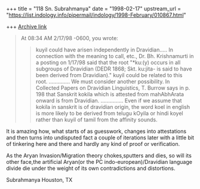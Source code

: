 +++
title = "118 Sn. Subrahmanya"
date = "1998-02-17"
upstream_url = "https://list.indology.info/pipermail/indology/1998-February/010867.html"

+++
[Archive link](https://list.indology.info/pipermail/indology/1998-February/010867.html)

>At 08:34 AM 2/17/98 -0600, you wrote:
>>kuyil could have arisen independently in Dravidian.....
>>In connection with the meaning to call, etc.,
>>Dr. Bh. Krishnamurti in a posting on 1/17/98 said that
>>the root "*ku:(y) occurs in all subgroups of Dravidian
>>(DEDR 1868; Skt. ku:jita- is said to have been derived from Dravidian)."
>>kuyil could be related to this root.
>>..............
>>We must consider another possibility.
>>In Collected Papers on Dravidian Linguistics, T. Burrow
>>says in p. 198 that Sanskrit kokila which is attested
>>from mahAbhArata onward is from Dravidian.
>>...............
>Even if we assume that kokila in sanskrit is of dravidian origin,
>the word koel in english is more likely  to be derived from telugu
>kOyila or hindi koyel rather than kuyil of tamil from the affinity
>sounds.

It is amazing how, what starts of as guesswork, changes into attestations
and then turns into undisputed fact a couple of iterations later with a
little bit of
tinkering here and there and hardly any kind of proof or verification.

As the Aryan Invasion/Migration theory chokes,sputters and dies, so will its
other face,the
artificial Aryan(or the PC indo-european)/Dravidian language divide die
under the weight of its own contradictions and distortions.


Subrahmanya
Houston, TX



